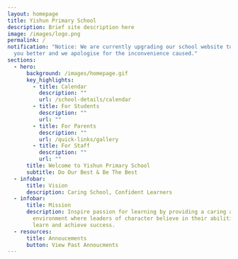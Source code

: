 ```yaml
---
layout: homepage
title: Yishun Primary School
description: Brief site description here
image: /images/logo.png
permalink: /
notification: "Notice: We are currently upgrading our school website to serve
  you better and we apologise for the inconvenience caused."
sections:
  - hero:
      background: /images/homepage.gif
      key_highlights:
        - title: Calendar
          description: ""
          url: /school-details/calendar
        - title: For Students
          description: ""
          url: ""
        - title: For Parents
          description: ""
          url: /quick-links/gallery
        - title: For Staff
          description: ""
          url: ""
      title: Welcome to Yishun Primary School
      subtitle: Do Our Best & Be The Best
  - infobar:
      title: Vision
      description: Caring School, Confident Learners
  - infobar:
      title: Mission
      description: Inspire passion for learning by providing a caring and nurturing
        environment where leaders of character believe in their abilities to
        learn and achieve success.
  - resources:
      title: Annoucements
      button: View Past Annoucments
---
```

